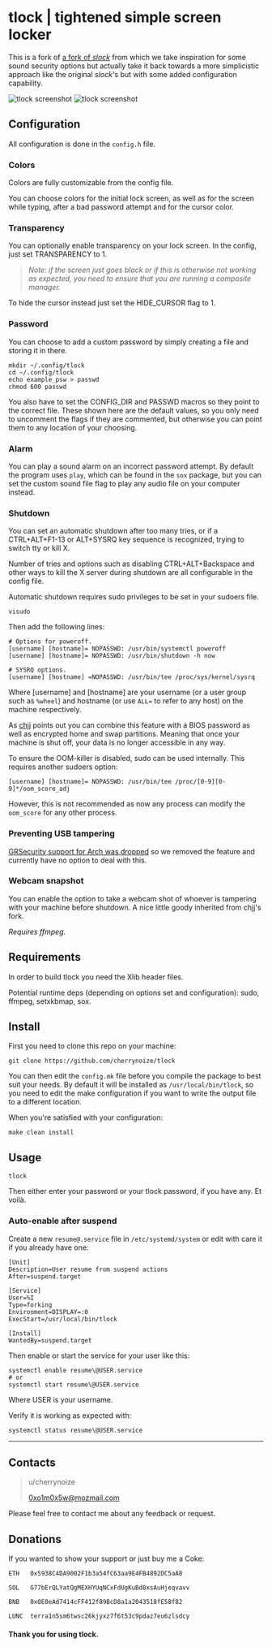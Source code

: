 # tlock | tightened simple screen locker

This is a fork of
[a fork of *slock*](https://github.com/chjj/slock)
from which we take inspiration for some sound security 
options but actually take it back towards a more 
simplicistic approach like the original *slock*'s but 
with some added configuration capability.

![tlock screenshot](https://i.imgur.com/UCSM7VE.png "tlock with transparency option")
![tlock screenshot](https://i.imgur.com/o7CCIgq.png "tlock with transparency option")

## Configuration

All configuration is done in the `config.h` file.

### Colors

Colors are fully customizable from the config file.

You can choose colors for the initial lock screen, as
well as for the screen while typing, after a bad password
attempt and for the cursor color.

### Transparency

You can optionally enable transparency on your lock 
screen. In the config, just set TRANSPARENCY to 1.

> *Note: if the screen just goes black or if this is 
> otherwise not working as expected, you need to ensure
> that you are running a composite manager.*

To hide the cursor instead just set the HIDE_CURSOR
flag to 1.

### Password

You can choose to add a custom password by simply
creating a file and storing it in there.

    mkdir ~/.config/tlock
    cd ~/.config/tlock
    echo example_psw > passwd 
    chmod 600 passwd

You also have to set the CONFIG_DIR and PASSWD macros
so they point to the correct file. These shown here
are the default values, so you only need to uncomment
the flags if they are commented, but otherwise you can
point them to any location of your choosing.

### Alarm

You can play a sound alarm on an incorrect password
attempt. By default the program uses `play`, which can be
found in the `sox` package, but you can set the custom
sound file flag to play any audio file on your computer
instead.

### Shutdown

You can set an automatic shutdown after too many tries,
or if a CTRL+ALT+F1-13 or ALT+SYSRQ key sequence is 
recognized, trying to switch tty or kill X.

Number of tries and options such as disabling
CTRL+ALT+Backspace and other ways to kill the X server
during shutdown are all configurable in the config file.

Automatic shutdown requires sudo privileges to be set in
your sudoers file.

    visudo 

Then add the following lines:

    # Options for poweroff.
    [username] [hostname]= NOPASSWD: /usr/bin/systemctl poweroff
    [username] [hostname]= NOPASSWD: /usr/bin/shutdown -h now

    # SYSRQ options.
    [username] [hostname] =NOPASSWD: /usr/bin/tee /proc/sys/kernel/sysrq

Where [username] and [hostname] are your username (or a
user group such as `%wheel`) and hostname (or use `ALL=`
to refer to any host) on the machine respectively.

As [chjj](https://github.com/chjj/slock) points out you
can combine this feature with a BIOS password as well as 
encrypted home and swap partitions. Meaning that once
your machine is shut off, your data is no longer
accessible in any way.

To ensure the OOM-killer is disabled, sudo can be used
internally. This requires another sudoers option:

    [username] [hostname]= NOPASSWD: /usr/bin/tee /proc/[0-9][0-9]*/oom_score_adj

However, this is not recommended as now any process can 
modify the `oom_score` for any other process.

### Preventing USB tampering

[GRSecurity support for Arch was dropped](https://lists.archlinux.org/pipermail/arch-general/2017-April/043604.html)
so we removed the feature and currently have no option to
deal with this.

### Webcam snapshot

You can enable the option to take a webcam shot of
whoever is tampering with your machine before shutdown.
A nice little goody inherited from chjj's fork. 

*Requires ffmpeg.*

## Requirements

In order to build tlock you need the Xlib header files.

Potential runtime deps (depending on options set and
configuration): sudo, ffmpeg, setxkbmap, sox.

## Install

First you need to clone this repo on your machine:

    git clone https://github.com/cherrynoize/tlock

You can then edit the `config.mk` file before you compile
the package to best suit your needs. By default it will be
installed as `/usr/local/bin/tlock`, so you need to edit
the make configuration if you want to write the output
file to a different location.

When you're satisfied with your configuration:

    make clean install

## Usage 

    tlock

Then either enter your password or your tlock password,
if you have any. Et voilà.

### Auto-enable after suspend

Create a new `resume@.service` file in
`/etc/systemd/system` or edit with care it if you
already have one:

    [Unit]
    Description=User resume from suspend actions
    After=suspend.target

    [Service]
    User=%I
    Type=forking
    Environment=DISPLAY=:0
    ExecStart=/usr/local/bin/tlock

    [Install]
    WantedBy=suspend.target

Then enable or start the service for your user like this:

    systemctl enable resume\@USER.service
    # or
    systemctl start resume\@USER.service

Where USER is your username.

Verify it is working as expected with:

    systemctl status resume\@USER.service

---

## Contacts

> u/cherrynoize
> 
> 0xo1m0x5w@mozmail.com

Please feel free to contact me about any feedback or
request.

## Donations

If you wanted to show your support or just buy me a Coke:

    ETH   0x5938C4DA9002F1b3a54fC63aa9E4FB4892DC5aA8

    SOL   G77bErQLYatQgMEXHYUqNCxFdUgKuBd8xsAuHjeqvavv

    BNB   0x0E0eAd7414cFF412f89BcD8a1a2043518fE58f82

    LUNC  terra1n5sm6twsc26kjyxz7f6t53c9pdaz7eu6zlsdcy

#### Thank you for using tlock.
